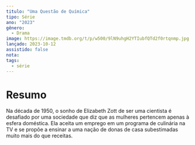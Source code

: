 ```yaml
---
titulo: "Uma Questão de Química"
tipo: Série
ano: "2023"
gênero:
  - Drama
image: https://image.tmdb.org/t/p/w500/9lN9uhgH2YTIubfQTd2f0rtqnmp.jpg
lançado: 2023-10-12
assistido: false
nota:
tags:
  - série
---
```

# Resumo
Na década de 1950, o sonho de Elizabeth Zott de ser uma cientista é desafiado por uma sociedade que diz que as mulheres pertencem apenas à esfera doméstica. Ela aceita um emprego em um programa de culinária na TV e se propõe a ensinar a uma nação de donas de casa subestimadas muito mais do que receitas.
